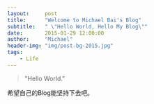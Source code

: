 ```yaml
---
layout:     post
title:      "Welcome to Michael Bai's Blog"
subtitle:   " \"Hello World, Hello My Blog\""
date:       2015-01-29 12:00:00
author:     "Michael"
header-img: "img/post-bg-2015.jpg"
tags:
    - Life
---
```


> "Hello World."


希望自己的Blog能坚持下去吧。
